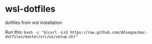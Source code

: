 # wsl-dotfiles
dotfiles from wsl installation

Run this:
`bash -c "$(curl -LsS https://raw.github.com/ddieppa/mac-dotfiles/master/src/os/setup.sh)"`